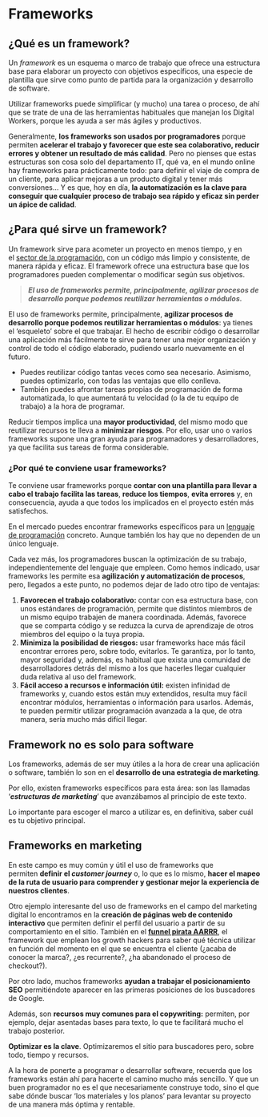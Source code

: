 # Frameworks

## ¿Qué es un framework?

Un *framework* es un esquema o marco de trabajo que ofrece una estructura base para elaborar un proyecto con objetivos específicos, una especie de plantilla que sirve como punto de partida para la organización y desarrollo de software.

Utilizar frameworks puede simplificar (y mucho) una tarea o proceso, de ahí que se trate de una de las herramientas habituales que manejan los Digital Workers, porque les ayuda a ser más ágiles y productivos.

Generalmente, **los frameworks son usados por programadores** porque permiten **acelerar el trabajo y favorecer que este sea colaborativo, reducir errores y obtener un resultado de más calidad**. Pero no pienses que estas estructuras son cosa solo del departamento IT, qué va, en el mundo online hay frameworks para prácticamente todo: para definir el viaje de compra de un cliente, para aplicar mejoras a un producto digital y tener más conversiones… Y es que, hoy en día, **la automatización es la clave para conseguir que cualquier proceso de trabajo sea rápido y eficaz sin perder un ápice de calidad**.

## **¿Para qué sirve un framework?**

Un framework sirve para acometer un proyecto en menos tiempo, y en el [sector de la programación,](https://www.edix.com/es/instituto/tipos-programadores/) con un código más limpio y consistente, de manera rápida y eficaz. El framework ofrece una estructura base que los programadores pueden complementar o modificar según sus objetivos.

> ***El uso de frameworks permite, principalmente, agilizar procesos de desarrollo porque podemos reutilizar herramientas o módulos.***
> 

El uso de frameworks permite, principalmente, **agilizar procesos de desarrollo porque podemos reutilizar herramientas o módulos**: ya tienes el ‘esqueleto’ sobre el que trabajar. El hecho de escribir código o desarrollar una aplicación más fácilmente te sirve para tener una mejor organización y control de todo el código elaborado, pudiendo usarlo nuevamente en el futuro.

- Puedes reutilizar código tantas veces como sea necesario. Asimismo, puedes optimizarlo, con todas las ventajas que ello conlleva.
- También puedes afrontar tareas propias de programación de forma automatizada, lo que aumentará tu velocidad (o la de tu equipo de trabajo) a la hora de programar.

Reducir tiempos implica una **mayor productividad**, del mismo modo que reutilizar recursos te lleva a **minimizar riesgos**. Por ello, usar uno o varios frameworks supone una gran ayuda para programadores y desarrolladores, ya que facilita sus tareas de forma considerable.

### **¿Por qué te conviene usar frameworks?**

Te conviene usar frameworks porque **contar con una plantilla para llevar a cabo el trabajo facilita las tareas**, **reduce los tiempos**, **evita errores** y, en consecuencia, ayuda a que todos los implicados en el proyecto estén más satisfechos.

En el mercado puedes encontrar frameworks específicos para un [lenguaje de programación](https://www.edix.com/es/instituto/lenguajes-de-programacion/) concreto. Aunque también los hay que no dependen de un único lenguaje.

Cada vez más, los programadores buscan la optimización de su trabajo, independientemente del lenguaje que empleen. Como hemos indicado, usar frameworks les permite esa **agilización y automatización de procesos**, pero, llegados a este punto, no podemos dejar de lado otro tipo de ventajas:

1. **Favorecen el trabajo colaborativo:** contar con esa estructura base, con unos estándares de programación, permite que distintos miembros de un mismo equipo trabajen de manera coordinada. Además, favorece que se comparta código y se reduzca la curva de aprendizaje de otros miembros del equipo o la tuya propia.
2. **Minimiza la posibilidad de riesgos:** usar frameworks hace más fácil encontrar errores pero, sobre todo, evitarlos. Te garantiza, por lo tanto, mayor seguridad y, además, es habitual que exista una comunidad de desarrolladores detrás del mismo a los que hacerles llegar cualquier duda relativa al uso del framework.
3. **Fácil acceso a recursos e información útil:** existen infinidad de frameworks y, cuando estos están muy extendidos, resulta muy fácil encontrar módulos, herramientas o información para usarlos. Además, te pueden permitir utilizar programación avanzada a la que, de otra manera, sería mucho más difícil llegar.

## **Framework no es solo para software**

Los frameworks, además de ser muy útiles a la hora de crear una aplicación o software, también lo son en el **desarrollo de una estrategia de marketing**.

Por ello, existen frameworks específicos para esta área: son las llamadas ‘***estructuras de marketing***’ que avanzábamos al principio de este texto.

Lo importante para escoger el marco a utilizar es, en definitiva, saber cuál es tu objetivo principal.

## Frameworks en marketing

En este campo es muy común y útil el uso de frameworks que permiten **definir el *customer journey*** o, lo que es lo mismo, **hacer el mapeo de la ruta de usuario para comprender y gestionar mejor la experiencia de nuestros clientes**.

Otro ejemplo interesante del uso de frameworks en el campo del marketing digital lo encontramos en la **creación de páginas web de contenido interactivo** que permiten definir el perfil del usuario a partir de su comportamiento en el sitio. También en el **[funnel pirata AARRR](https://www.edix.com/es/instituto/funnel-pirata/)**, el framework que emplean los growth hackers para saber qué técnica utilizar en función del momento en el que se encuentra el cliente (¿acaba de conocer la marca?, ¿es recurrente?, ¿ha abandonado el proceso de checkout?).

Por otro lado, muchos frameworks **ayudan a trabajar el posicionamiento SEO** permitiéndote aparecer en las primeras posiciones de los buscadores de Google.

Además, son **recursos muy comunes para el copywriting:** permiten, por ejemplo, dejar asentadas bases para texto, lo que te facilitará mucho el trabajo posterior.

**Optimizar es la clave**. Optimizaremos el sitio para buscadores pero, sobre todo, tiempo y recursos.

A la hora de ponerte a programar o desarrollar software, recuerda que los frameworks están ahí para hacerte el camino mucho más sencillo. Y que un buen programador no es el que necesariamente construye todo, sino el que sabe dónde buscar ‘los materiales y los planos’ para levantar su proyecto de una manera más óptima y rentable.
